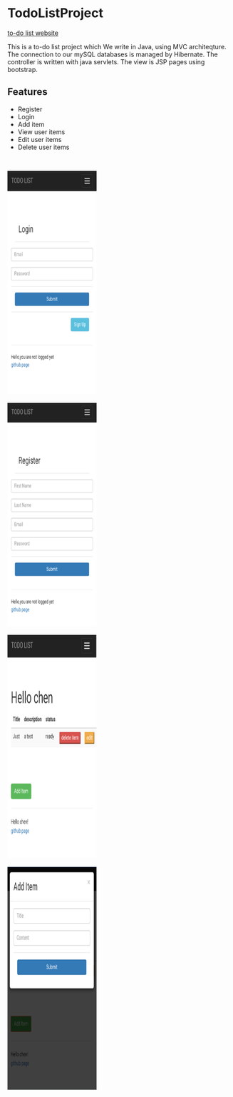 # TodoListProject

[to-do list website](http://todo-list-project.herokuapp.com/userController/login)

This is a to-do list project which
We write in Java, using MVC architeqture.
The connection to our mySQL databases is managed by Hibernate.
The controller is written with java servlets.
The view is JSP pages using bootstrap.

## Features
 - Register 
 - Login
 - Add item
 - View user items
 - Edit user items
 - Delete user items
 
 <br />
 
 <img src="/images/screenshot_login.png" height="500" width="200"/> <br/><br/>
 <img src="/images/screenshot_register.png" height="500" width="200"/> <br/><br/>
 <img src="/images/screenshot_home.png" height="500" width="200"/> <br/><br/>
 <img src="/images/screenshot_add_item.png" height="500" width="200"/>